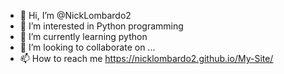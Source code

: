 - 👋 Hi, I’m @NickLombardo2
- 👀 I’m interested in Python programming
- 🌱 I’m currently learning python 
- 💞️ I’m looking to collaborate on ...
- 📫 How to reach me https://nicklombardo2.github.io/My-Site/

<!---
NickLombardo2/NickLombardo2 is a ✨ special ✨ repository because its `README.md` (this file) appears on your GitHub profile.
You can click the Preview link to take a look at your changes.
--->
